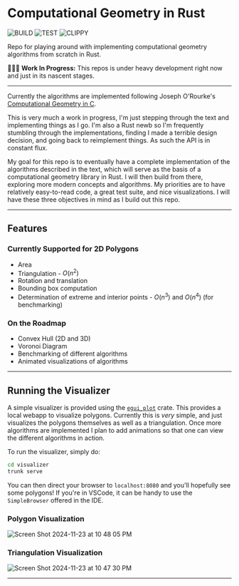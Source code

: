 # Computational Geometry in Rust

![BUILD](https://github.com/adamconkey/computational_geometry/actions/workflows/build.yml/badge.svg)
![TEST](https://github.com/adamconkey/computational_geometry/actions/workflows/tests.yml/badge.svg)
![CLIPPY](https://github.com/adamconkey/computational_geometry/actions/workflows/clippy.yml/badge.svg)


Repo for playing around with implementing computational geometry algorithms from scratch in Rust.

🚧👷‍♂️ **Work In Progress:** This repos is under heavy development right now and just in its nascent stages.

---

Currently the algorithms are implemented following Joseph O'Rourke's [Computational Geometry in C](https://www.cambridge.org/core/books/computational-geometry-in-c/22A04E03A4BB10C382A1257F64477E1B).

This is very much a work in progress, I'm just stepping through the text and implementing things as I go. I'm also a Rust newb so I'm frequently stumbling through the implementations, finding I made a terrible design decision, and going back to reimplement things. As such the API is in constant flux.

My goal for this repo is to eventually have a complete implementation of the algorithms described in the text, which will serve as the basis of a computational geometry library in Rust. I will then build from there, exploring more modern concepts and algorithms. My priorities are to have relatively easy-to-read code, a great test suite, and nice visualizations. I will have these three objectives in mind as I build out this repo.

---

## Features 
### Currently Supported for 2D Polygons
- Area
- Triangulation - $O(n^2)$
- Rotation and translation
- Bounding box computation
- Determination of extreme and interior points - $O(n^3)$ and $O(n^4)$ (for benchmarking)

### On the Roadmap
- Convex Hull (2D and 3D)
- Voronoi Diagram
- Benchmarking of different algorithms
- Animated visualizations of algorithms

---

## Running the Visualizer

A simple visualizer is provided using the [`egui_plot`](https://github.com/emilk/egui_plot) crate. This provides a local webapp to visualize polygons. Currently this is _very_ simple, and just visualizes the polygons themselves as well as a triangulation. Once more algorithms are implemented I plan to add animations so that one can view the different algorithms in action.

To run the visualizer, simply do:
```bash
cd visualizer
trunk serve
```

You can then direct your browser to `localhost:8080` and you'll hopefully see some polygons! If you're in VSCode, it can be handy to use the `SimpleBrowser` offered in the IDE.

### Polygon Visualization
![Screen Shot 2024-11-23 at 10 48 05 PM](https://github.com/user-attachments/assets/6ebf47f0-57e1-4b9f-9e0f-ffb25827a02c)


### Triangulation Visualization
![Screen Shot 2024-11-23 at 10 47 30 PM](https://github.com/user-attachments/assets/ddeb1724-dde7-4769-b2db-3f48293c4135)

---

